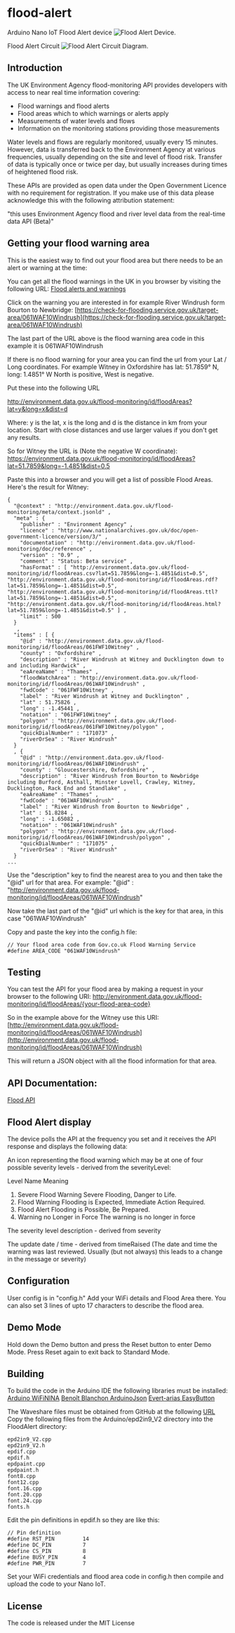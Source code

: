 # flood-alert
Arduino Nano IoT Flood Alert device
![Flood Alert Device](flood_alert_device.jpg).

Flood Alert Circuit
![Flood Alert Circuit Diagram](fritzing/flood_alert_bb.jpg).

## Introduction
The UK Environment Agency flood-monitoring API provides developers with access to near real time information covering:

- Flood warnings and flood alerts
- Flood areas which to which warnings or alerts apply
- Measurements of water levels and flows
- Information on the monitoring stations providing those measurements

Water levels and flows are regularly monitored, usually every 15 minutes. However, data is transferred back to the Environment Agency at various frequencies, usually depending on the site and level of flood risk. Transfer of data is typically once or twice per day, but usually increases during times of heightened flood risk.

These APIs are provided as open data under the Open Government Licence with no requirement for registration. If you make use of this data please acknowledge this with the following attribution statement:

"this uses Environment Agency flood and river level data from the real-time data API (Beta)"

## Getting your flood warning area
This is the easiest way to find out your flood area but there needs to be an alert or warning at the time:

You can get all the flood warnings in the UK in you browser by visiting the following URL:
[Flood alerts and warnings](https://check-for-flooding.service.gov.uk/alerts-and-warnings)

Click on the warning you are interested in for example River Windrush form Bourton to Newbridge:
[https://check-for-flooding.service.gov.uk/target-area/061WAF10Windrush](https://check-for-flooding.service.gov.uk/target-area/061WAF10Windrush)

The last part of the URL above is the flood warning area code in this example it is 061WAF10Windrush

If there is no flood warning for your area you can find the url from your Lat / Long coordinates.
For example Witney in Oxfordshire has lat: 51.7859° N, long: 1.4851° W
North is positive, West is negative.

Put these into the following URL 

http://environment.data.gov.uk/flood-monitoring/id/floodAreas?lat=y&long=x&dist=d

Where: y is the lat, x is the long and d is the distance in km from your location. Start with close distances and use larger values if you don't get any results.

So for Witney the URL is (Note the negative W coordinate):
https://environment.data.gov.uk/flood-monitoring/id/floodAreas?lat=51.7859&long=-1.4851&dist=0.5

Paste this into a browser and you will get a list of possible Flood Areas. Here's the result for Witney:
```
{ 
  "@context" : "http://environment.data.gov.uk/flood-monitoring/meta/context.jsonld" ,
  "meta" : { 
    "publisher" : "Environment Agency" ,
    "licence" : "http://www.nationalarchives.gov.uk/doc/open-government-licence/version/3/" ,
    "documentation" : "http://environment.data.gov.uk/flood-monitoring/doc/reference" ,
    "version" : "0.9" ,
    "comment" : "Status: Beta service" ,
    "hasFormat" : [ "http://environment.data.gov.uk/flood-monitoring/id/floodAreas.csv?lat=51.7859&long=-1.4851&dist=0.5", "http://environment.data.gov.uk/flood-monitoring/id/floodAreas.rdf?lat=51.7859&long=-1.4851&dist=0.5", "http://environment.data.gov.uk/flood-monitoring/id/floodAreas.ttl?lat=51.7859&long=-1.4851&dist=0.5", "http://environment.data.gov.uk/flood-monitoring/id/floodAreas.html?lat=51.7859&long=-1.4851&dist=0.5" ] ,
    "limit" : 500
  }
   ,
  "items" : [ { 
    "@id" : "http://environment.data.gov.uk/flood-monitoring/id/floodAreas/061FWF10Witney" ,
    "county" : "Oxfordshire" ,
    "description" : "River Windrush at Witney and Ducklington down to and including Hardwick" ,
    "eaAreaName" : "Thames" ,
    "floodWatchArea" : "http://environment.data.gov.uk/flood-monitoring/id/floodAreas/061WAF10Windrush" ,
    "fwdCode" : "061FWF10Witney" ,
    "label" : "River Windrush at Witney and Ducklington" ,
    "lat" : 51.75826 ,
    "long" : -1.45441 ,
    "notation" : "061FWF10Witney" ,
    "polygon" : "http://environment.data.gov.uk/flood-monitoring/id/floodAreas/061FWF10Witney/polygon" ,
    "quickDialNumber" : "171073" ,
    "riverOrSea" : "River Windrush"
  }
  , { 
    "@id" : "http://environment.data.gov.uk/flood-monitoring/id/floodAreas/061WAF10Windrush" ,
    "county" : "Gloucestershire, Oxfordshire" ,
    "description" : "River Windrush from Bourton to Newbridge including Burford, Asthall, Minster Lovell, Crawley, Witney, Ducklington, Rack End and Standlake" ,
    "eaAreaName" : "Thames" ,
    "fwdCode" : "061WAF10Windrush" ,
    "label" : "River Windrush from Bourton to Newbridge" ,
    "lat" : 51.8284 ,
    "long" : -1.65082 ,
    "notation" : "061WAF10Windrush" ,
    "polygon" : "http://environment.data.gov.uk/flood-monitoring/id/floodAreas/061WAF10Windrush/polygon" ,
    "quickDialNumber" : "171075" ,
    "riverOrSea" : "River Windrush"
  }
...
```
Use the "description" key to find the nearest area to you and then take the "@id" url for that area. For example:
"@id" : "http://environment.data.gov.uk/flood-monitoring/id/floodAreas/061WAF10Windrush"

Now take the last part of the "@id" url which is the key for that area, in this case "061WAF10Windrush"

Copy and paste the key into the config.h file:
```
// Your flood area code from Gov.co.uk Flood Warning Service
#define AREA_CODE "061WAF10Windrush"
```

## Testing
You can test the API for your flood area by making a request in your browser to the following URI:
http://environment.data.gov.uk/flood-monitoring/id/floodAreas/{your-flood-area-code}

So in the example above for the Witney use this URI:
[http://environment.data.gov.uk/flood-monitoring/id/floodAreas/061WAF10Windrush](http://environment.data.gov.uk/flood-monitoring/id/floodAreas/061WAF10Windrush)

This will return a JSON object with all the flood information for that area.

## API Documentation:
[Flood API](http://environment.data.gov.uk/flood-monitoring/doc/reference#flood-warnings)

## Flood Alert display
The device polls the API at the frequency you set and it receives the API response and displays the following data:

An icon representing the flood warning which may be at one of four possible severity levels - derived from the severityLevel:

Level	Name				    Meaning
1. Severe Flood Warning		    Severe Flooding, Danger to Life.
2. Flood Warning			    Flooding is Expected, Immediate Action Required.
3. Flood Alert                  Flooding is Possible, Be Prepared.
4. Warning no Longer in Force   The warning is no longer in force

The severity level description - derived from severity

The update date / time - derived from timeRaised (The date and time the warning was last reviewed. Usually (but not always) this leads to a change in the message or severity)

## Configuration
User config is in "config.h" Add your WiFi details and Flood Area there. You can also set 3 lines of upto 17 characters to describe the flood area.

## Demo Mode
Hold down the Demo button and press the Reset button to enter Demo Mode. Press Reset again to exit back to Standard Mode.

## Building
To build the code in the Arduino IDE the following libraries must be installed:
  [Arduino WiFiNINA](https://github.com/arduino-libraries/WiFiNINA)
  [Benoît Blanchon ArduinoJson](https://arduinojson.org/)
  [Evert-arias EasyButton](https://github.com/evert-arias/EasyButton)

The Waveshare files must be obtained from GitHub at the following [URL](https://github.com/waveshareteam/e-Paper) 
Copy the following files from the Arduino/epd2in9_V2 directory into the FloodAlert directory:
```
epd2in9_V2.cpp
epd2in9_V2.h
epdif.cpp
epdif.h
epdpaint.cpp
epdpaint.h
font8.cpp
font12.cpp
font.16.cpp
font.20.cpp
font.24.cpp
fonts.h
```
Edit the pin definitions in epdif.h so they are like this:
```
// Pin definition
#define RST_PIN         14
#define DC_PIN          7
#define CS_PIN          8
#define BUSY_PIN        4
#define PWR_PIN         7
```
Set your WiFi credentials and flood area code in config.h then compile and upload the code to your Nano IoT. 

## License
The code is released under the MIT License


